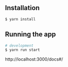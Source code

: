 ## Installation

```bash
$ yarn install
```

## Running the app

```bash
# development
$ yarn run start
```

http://localhost:3000/docs#/